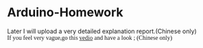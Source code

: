 # Arduino-Homework  
Later I will upload a very detailed explanation report.(Chinese only)  
<font face="Consolas"> If you feel very vague,go this [vedio](https://www.bilibili.com/video/av65852144/) and have a look ; (Chinese only) </font>
